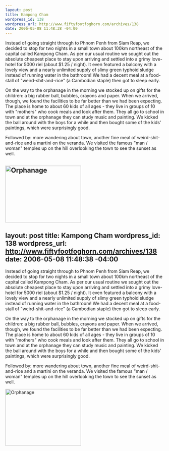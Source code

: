 ```yaml
--- 
layout: post
title: Kampong Cham
wordpress_id: 138
wordpress_url: http://www.fiftyfootfoghorn.com/archives/138
date: 2006-05-08 11:48:38 -04:00
---
```

Instead of going straight through to Phnom Penh from Siam Reap, we decided to stop for two nights in a small town about 100km northeast of the capital called Kampong Cham. As per our usual routine we sought out the absolute cheapest place to stay upon arriving and settled into a grimy love-hotel for 5000 riel (about $1.25 / night). It even featured a balcony with a lovely view and a nearly unlimited supply of slimy green typhoid sludge instead of running water in the bathroom! We had a decent meal at a food-stall of "weird-shit-and-rice" (a Cambodian staple) then got to sleep early.

On the way to the orphanage in the morning we stocked up on gifts for the children: a big rubber ball, bubbles, crayons and paper. When we arrived, though, we found the facilities to be far better than we had been expecting. The place is home to about 60 kids of all ages - they live in groups of 10 with "mothers" who cook meals and look after them. They all go to school in town and at the orphanage they can study music and painting. We kicked the ball around with the boys for a while and then bought some of the kids' paintings, which were surprisingly good.

Followed by: more wandering about town, another fine meal of weird-shit-and-rice and a martini on the veranda. We visited the famous "man / woman" temples up on the hill overlooking the town to see the sunset as well.

<a href="http://flickr.com/photos/fiftyfeet/144999529"><img src="http://static.flickr.com/54/144999529_ad9e396516_m.jpg" width="240" height="180" alt="Orphanage" border="0" /></a>
--- 
layout: post
title: Kampong Cham
wordpress_id: 138
wordpress_url: http://www.fiftyfootfoghorn.com/archives/138
date: 2006-05-08 11:48:38 -04:00
---
Instead of going straight through to Phnom Penh from Siam Reap, we decided to stop for two nights in a small town about 100km northeast of the capital called Kampong Cham. As per our usual routine we sought out the absolute cheapest place to stay upon arriving and settled into a grimy love-hotel for 5000 riel (about $1.25 / night). It even featured a balcony with a lovely view and a nearly unlimited supply of slimy green typhoid sludge instead of running water in the bathroom! We had a decent meal at a food-stall of "weird-shit-and-rice" (a Cambodian staple) then got to sleep early.

On the way to the orphanage in the morning we stocked up on gifts for the children: a big rubber ball, bubbles, crayons and paper. When we arrived, though, we found the facilities to be far better than we had been expecting. The place is home to about 60 kids of all ages - they live in groups of 10 with "mothers" who cook meals and look after them. They all go to school in town and at the orphanage they can study music and painting. We kicked the ball around with the boys for a while and then bought some of the kids' paintings, which were surprisingly good.

Followed by: more wandering about town, another fine meal of weird-shit-and-rice and a martini on the veranda. We visited the famous "man / woman" temples up on the hill overlooking the town to see the sunset as well.

<a href="http://flickr.com/photos/fiftyfeet/144999529"><img src="http://static.flickr.com/54/144999529_ad9e396516_m.jpg" width="240" height="180" alt="Orphanage" border="0" /></a>
